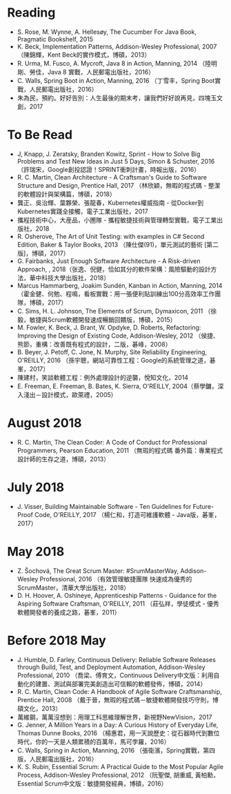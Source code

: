 # Reading
* S. Rose, M. Wynne, A. Hellesøy, The Cucumber For Java Book, Pragmatic Bookshelf, 2015
* K. Beck, Implementation Patterns, Addison-Wesley Professional, 2007 （陳錦輝，Kent Beck的實作模式，博碩，2013）
* R. Urma, M. Fusco, A. Mycroft, Java 8 in Action, Manning, 2014 （陸明剛、勞佳，Java 8 實戰，人民郵電出版社，2016）
* C. Walls, Spring Boot in Action, Manning, 2016 （丁雪丰，Spring Boot實戰，人民郵電出版社，2016）
* 朱為民，預約。好好告別：人生最後的期末考，讓我們好好說再見，四塊玉文創，2017



# To Be Read
* J, Knapp, J. Zeratsky, Branden Kowitz, Sprint - How to Solve Big Problems and Test New Ideas in Just 5 Days, Simon & Schuster, 2016 （許瑞宋，Google創投認證！SPRINT衝刺計畫，時報出版，2016）
* R. C. Martin, Clean Architecture - A Craftsman's Guide to Software Structure and Design, Prentice Hall, 2017 （林欣穎，無暇的程式碼 - 整潔的軟體設計與架構篇，博碩，2018）
* 龔正、吳治輝、葉夥榮、張龍春，Kubernetes權威指南 - 從Docker到Kubernetes實踐全接觸，電子工業出版社，2017
* 攜程技術中心，大産品，小圑隊 - 攜程敏捷技術與管理轉型實戰，電子工業出版社，2018
* R. Osherove, The Art of Unit Testing: with examples in C# Second Edition, Baker & Taylor Books, 2013 （陳仕傑(91)，單元測試的藝術 [第二版]，博碩，2017）
* G. Fairbanks, Just Enough Software Architecture - A Risk-driven Approach, , 2018（张逸、倪健，恰如其分的軟件架構：風險驅動的設計方法，華中科技大學出版社，2018）
* Marcus Hammarberg, Joakim Sundén, Kanban in Action, Manning, 2014 （霍金健、何勉、程鳴，看板實戰：用一張便利貼訓練出100分高效率工作團隊，博碩，2017）
* C. Sims, H. L. Johnson, The Elements of Scrum, Dymaxicon, 2011 （徐毅，敏捷與Scrum軟體開發速成暢銷回饋版，博碩，2015）
* M. Fowler, K. Beck, J. Brant, W. Opdyke, D. Roberts, Refactoring: Improving the Design of Existing Code, Addison-Wesley, 2012 （侯捷、熊節，重構：改善既有程式的設計，二版，碁峰，2008）
* B. Beyer, J. Petoff, C. Jone, N. Murphy, Site Reliability Engineering, O'REILLY, 2016 （孫宇聰，網站可靠性工程：Google的系統管理之道，碁峯，2017）
* 陳建村，笑談軟體工程：例外處理設計的逆襲，悅知文化，2014
* E. Freeman, E. Freeman, B. Bates, K. Sierra, O'REILLY, 2004（蔡學鏞，深入淺出－設計模式，歐萊禮，2005）


# August 2018
* R. C. Martin, The Clean Coder: A Code of Conduct for Professional Programmers, Pearson Education, 2011 （無瑕的程式碼 番外篇：專業程式設計師的生存之道，博碩，2013）

# July 2018
* J. Visser, Building Maintainable Software - Ten Guidelines for Future-Proof Code, O'REILLY, 2017 （楊仁和，打造可維護軟體 - Java版，碁峯，2017）


# May 2018
* Z. Šochová, The Great Scrum Master: #SrumMasterWay, Addison-Wesley Professional, 2016 （有效管理敏捷團隊 快速成為優秀的ScrumMaster，清華大學出版社，2018）
* D. H. Hoover, A. Oshineye, Apprenticeship Patterns - Guidance for the Aspiring Software Craftsman, O'REILLY, 2011 （莊弘祥，學徒模式 - 優秀軟體開發者的養成之路，碁峯，2011）

# Before 2018 May
* J. Humble, D. Farley, Continuous Delivery: Reliable Software Releases through Build, Test, and Deployment Automation, Addison-Wesley Professional, 2010 （喬梁、傅育文，Continuous Delivery中文版：利用自動化的建置、測試與部署完美創造出可信賴的軟體發佈，博碩，2014）
* R. C. Martin, Clean Code: A Handbook of Agile Software Craftsmanship, Prentice Hall, 2008 （戴于晉，無瑕的程式碼－敏捷軟體開發技巧守則，博碩文化，2013）
* 萬維鋼，萬萬沒想到：用理工科思維理解世界，新視野NewVision，2017
* G. Jenner, A Million Years in a Day: A Curious History of Everyday Life, Thomas Dunne Books, 2016 （楊惠君，用一天說歷史：從石器時代到數位時代，你的一天是人類累積的百萬年，馬可孛羅，2016）
* C. Walls, Spring in Action, Manning, 2016 （張衛濱，Spring實戰，第四版，人民郵電出版社，2016）
* K. S. Rubin, Essential Scrum: A Practical Guide to the Most Popular Agile Process, Addison-Wesley Professional, 2012 （阮聖傑, 胡重威, 黃柏勳，Essential Scrum中文版：敏捷開發經典，博碩，2016）